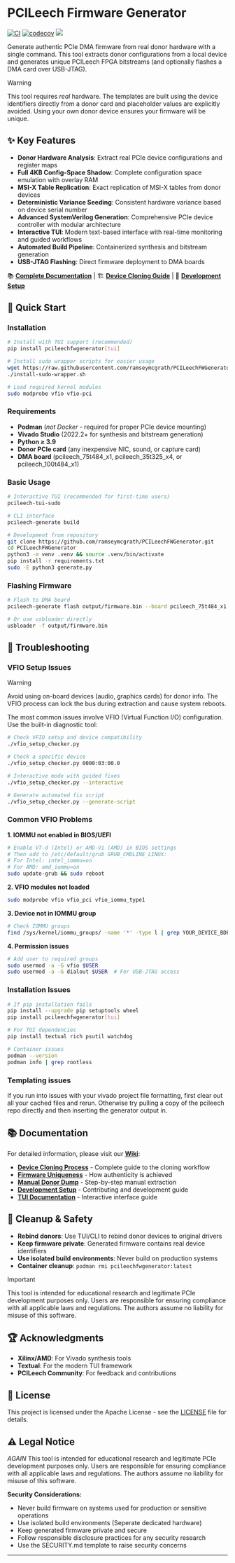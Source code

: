 # PCILeech Firmware Generator

[![CI](https://github.com/ramseymcgrath/PCILeechFWGenerator/workflows/CI/badge.svg)](https://github.com/ramseymcgrath/PCILeechFWGenerator/actions)
[![codecov](https://codecov.io/gh/ramseymcgrath/PCILeechFWGenerator/branch/main/graph/badge.svg)](https://codecov.io/gh/ramseymcgrath/PCILeechFWGenerator)
![](https://dcbadge.limes.pink/api/shield/429866199833247744)

Generate authentic PCIe DMA firmware from real donor hardware with a single command. This tool extracts donor configurations from a local device and generates unique PCILeech FPGA bitstreams (and optionally flashes a DMA card over USB-JTAG).

> [!WARNING]
> This tool requires *real* hardware. The templates are built using the device identifiers directly from a donor card and placeholder values are explicitly avoided. Using your own donor device ensures your firmware will be unique.

## ✨ Key Features

- **Donor Hardware Analysis**: Extract real PCIe device configurations and register maps
- **Full 4KB Config-Space Shadow**: Complete configuration space emulation with overlay RAM
- **MSI-X Table Replication**: Exact replication of MSI-X tables from donor devices
- **Deterministic Variance Seeding**: Consistent hardware variance based on device serial number
- **Advanced SystemVerilog Generation**: Comprehensive PCIe device controller with modular architecture
- **Interactive TUI**: Modern text-based interface with real-time monitoring and guided workflows
- **Automated Build Pipeline**: Containerized synthesis and bitstream generation
- **USB-JTAG Flashing**: Direct firmware deployment to DMA boards

📚 **[Complete Documentation](../../wiki)** | 🏗️ **[Device Cloning Guide](../../wiki/device-cloning)** | 🔧 **[Development Setup](../../wiki/development)**

## 🚀 Quick Start

### Installation

```bash
# Install with TUI support (recommended)
pip install pcileechfwgenerator[tui]

# Install sudo wrapper scripts for easier usage
wget https://raw.githubusercontent.com/ramseymcgrath/PCILeechFWGenerator/refs/heads/main/install-sudo-wrapper.sh
./install-sudo-wrapper.sh

# Load required kernel modules
sudo modprobe vfio vfio-pci
```

### Requirements

- **Podman** (_not Docker_ - required for proper PCIe device mounting)
- **Vivado Studio** (2022.2+ for synthesis and bitstream generation)
- **Python ≥ 3.9**
- **Donor PCIe card** (any inexpensive NIC, sound, or capture card)
- **DMA board** (pcileech_75t484_x1, pcileech_35t325_x4, or pcileech_100t484_x1)

### Basic Usage

```bash
# Interactive TUI (recommended for first-time users)
pcileech-tui-sudo

# CLI interface
pcileech-generate build

# Development from repository
git clone https://github.com/ramseymcgrath/PCILeechFWGenerator.git
cd PCILeechFWGenerator
python3 -m venv .venv && source .venv/bin/activate
pip install -r requirements.txt
sudo -E python3 generate.py
```

### Flashing Firmware

```bash
# Flash to DMA board
pcileech-generate flash output/firmware.bin --board pcileech_75t484_x1

# Or use usbloader directly
usbloader -f output/firmware.bin

```

## 🔧 Troubleshooting

### VFIO Setup Issues

> [!WARNING]
> Avoid using on-board devices (audio, graphics cards) for donor info. The VFIO process can lock the bus during extraction and cause system reboots.


The most common issues involve VFIO (Virtual Function I/O) configuration. Use the built-in diagnostic tool:

```bash
# Check VFIO setup and device compatibility
./vfio_setup_checker.py

# Check a specific device
./vfio_setup_checker.py 0000:03:00.0

# Interactive mode with guided fixes
./vfio_setup_checker.py --interactive

# Generate automated fix script
./vfio_setup_checker.py --generate-script
```

### Common VFIO Problems

**1. IOMMU not enabled in BIOS/UEFI**
```bash
# Enable VT-d (Intel) or AMD-Vi (AMD) in BIOS settings
# Then add to /etc/default/grub GRUB_CMDLINE_LINUX:
# For Intel: intel_iommu=on
# For AMD: amd_iommu=on
sudo update-grub && sudo reboot
```

**2. VFIO modules not loaded**
```bash
sudo modprobe vfio vfio_pci vfio_iommu_type1
```

**3. Device not in IOMMU group**
```bash
# Check IOMMU groups
find /sys/kernel/iommu_groups/ -name '*' -type l | grep YOUR_DEVICE_BDF
```

**4. Permission issues**
```bash
# Add user to required groups
sudo usermod -a -G vfio $USER
sudo usermod -a -G dialout $USER  # For USB-JTAG access
```

### Installation Issues

```bash
# If pip installation fails
pip install --upgrade pip setuptools wheel
pip install pcileechfwgenerator[tui]

# For TUI dependencies
pip install textual rich psutil watchdog

# Container issues
podman --version
podman info | grep rootless
```

### Templating issues

If you run into issues with your vivado project file formatting, first clear out all your cached files and rerun. Otherwise try pulling a copy of the pcileech repo directly and then inserting the generator output in. 

## 📚 Documentation

For detailed information, please visit our **[Wiki](../../wiki)**:

- **[Device Cloning Process](../../wiki/device-cloning)** - Complete guide to the cloning workflow
- **[Firmware Uniqueness](../../wiki/firmware-uniqueness)** - How authenticity is achieved
- **[Manual Donor Dump](../../wiki/manual-donor-dump)** - Step-by-step manual extraction
- **[Development Setup](../../wiki/development)** - Contributing and development guide
- **[TUI Documentation](docs/TUI_README.md)** - Interactive interface guide

## 🧹 Cleanup & Safety

- **Rebind donors**: Use TUI/CLI to rebind donor devices to original drivers
- **Keep firmware private**: Generated firmware contains real device identifiers
- **Use isolated build environments**: Never build on production systems
- **Container cleanup**: `podman rmi pcileechfwgenerator:latest`

> [!IMPORTANT]
> This tool is intended for educational research and legitimate PCIe development purposes only. Users are responsible for ensuring compliance with all applicable laws and regulations. The authors assume no liability for misuse of this software.

## 🏆 Acknowledgments

- **Xilinx/AMD**: For Vivado synthesis tools
- **Textual**: For the modern TUI framework
- **PCILeech Community**: For feedback and contributions

## 📄 License

This project is licensed under the Apache License - see the [LICENSE](LICENSE) file for details.

## ⚠️ Legal Notice

*AGAIN* This tool is intended for educational research and legitimate PCIe development purposes only. Users are responsible for ensuring compliance with all applicable laws and regulations. The authors assume no liability for misuse of this software.

**Security Considerations:**

- Never build firmware on systems used for production or sensitive operations
- Use isolated build environments (Seperate dedicated hardware)
- Keep generated firmware private and secure
- Follow responsible disclosure practices for any security research
- Use the SECURITY.md template to raise security concerns

---
